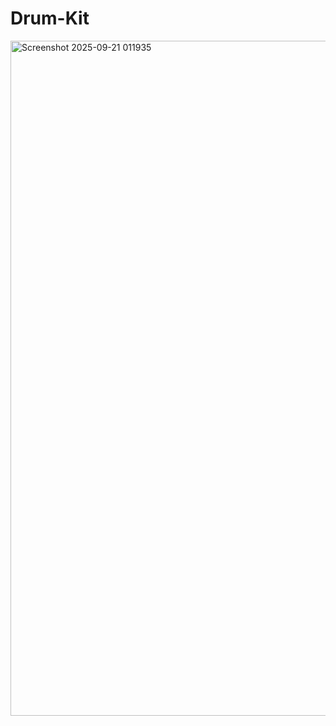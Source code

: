 # Drum-Kit
<img width="1920" height="1080" alt="Screenshot 2025-09-21 011935" src="https://github.com/user-attachments/assets/080b598b-5e44-4873-9289-5beb3bbcda25" />
